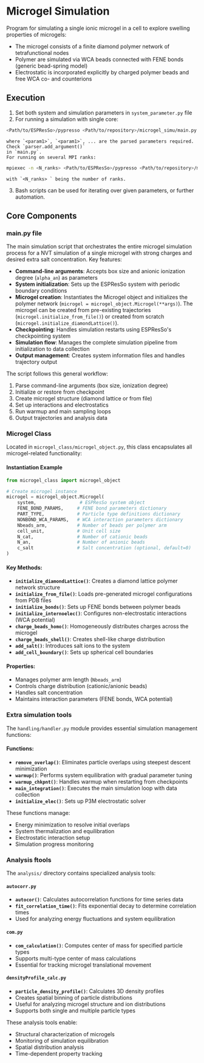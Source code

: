 # Microgel Simulation

Program for simulating a single ionic microgel in a cell to explore swelling properties of microgels:
- The microgel consists of a finite diamond polymer network of tetrafunctional nodes
- Polymer are simulated via WCA beads connected with FENE bonds (generic bead-spring model)
- Electrostatic is incorporated explicitly by charged polymer beads and free WCA co- and counterions 

## Execution

1. Set both system and simulation parameters in `system_parameter.py` file
2. For running a simulation with single core:
```bash
<Path/to/ESPResSo>/pypresso <Path/to/repository>/microgel_simu/main.py <param1> <param2> ...
```
    where `<param1>`, `<param1>`, ... are the parsed parameters required. Check `parser.add_argument()`
    in `main.py`.
    For running on several MPI ranks:
```bash
mpiexec -n <N_ranks> <Path/to/ESPResSo>/pypresso <Path/to/repository>/microgel_simu/main.py <param1> <param2> ...
```
    with `<N_ranks> ` being the number of ranks.
3.  Bash scripts can be used for iterating over given parameters, or further automation.

## Core Components

### main.py file

The main simulation script that orchestrates the entire microgel simulation process for a NVT simulation 
of a single microgel with strong charges and desired extra salt concentration. Key features:

- **Command-line arguments**: Accepts box size and anionic ionization degree (`alpha_an`) as parameters
- **System initialization**: Sets up the ESPResSo system with periodic boundary conditions
- **Microgel creation**: Instantiates the Microgel object and initializes the polymer network 
(`microgel = microgel_object.Microgel(**args)`). The microgel can be created from pre-existing trajectories
(`microgel.initialize_from_file()`) or created from scratch (`microgel.initialize_diamondLattice()`).
- **Checkpointing**: Handles simulation restarts using ESPResSo's checkpointing system
- **Simulation flow**: Manages the complete simulation pipeline from initialization to data collection
- **Output management**: Creates system information files and handles trajectory output

The script follows this general workflow:
1. Parse command-line arguments (box size, ionization degree)
2. Initialize or restore from checkpoint
3. Create microgel structure (diamond lattice or from file)
4. Set up interactions and electrostatics
5. Run warmup and main sampling loops
6. Output trajectories and analysis data

### Microgel Class

Located in `microgel_class/microgel_object.py`, this class encapsulates all microgel-related functionality:
#### Instantiation Example

```python
from microgel_class import microgel_object

# Create microgel instance
microgel = microgel_object.Microgel(
    system,                # ESPResSo system object
    FENE_BOND_PARAMS,     # FENE bond parameters dictionary
    PART_TYPE,            # Particle type definitions dictionary
    NONBOND_WCA_PARAMS,   # WCA interaction parameters dictionary
    Nbeads_arm,           # Number of beads per polymer arm
    cell_unit,            # Unit cell size
    N_cat,                # Number of cationic beads
    N_an,                 # Number of anionic beads
    c_salt                # Salt concentration (optional, default=0)
)
```

#### Key Methods:
- **`initialize_diamondLattice()`**: Creates a diamond lattice polymer network structure
- **`initialize_from_file()`**: Loads pre-generated microgel configurations from PDB files
- **`initialize_bonds()`**: Sets up FENE bonds between polymer beads
- **`initialize_internoelec()`**: Configures non-electrostatic interactions (WCA potential)
- **`charge_beads_homo()`**: Homogeneously distributes charges across the microgel
- **`charge_beads_shell()`**: Creates shell-like charge distribution
- **`add_salt()`**: Introduces salt ions to the system
- **`add_cell_boundary()`**: Sets up spherical cell boundaries

#### Properties:
- Manages polymer arm length (`Nbeads_arm`)
- Controls charge distribution (cationic/anionic beads)
- Handles salt concentration
- Maintains interaction parameters (FENE bonds, WCA potential)

### Extra simulation tools

The `handling/handler.py` module provides essential simulation management functions:

#### Functions:
- **`remove_overlap()`**: Eliminates particle overlaps using steepest descent minimization
- **`warmup()`**: Performs system equilibration with gradual parameter tuning
- **`warmup_chkpnt()`**: Handles warmup when restarting from checkpoints
- **`main_integration()`**: Executes the main simulation loop with data collection
- **`initialize_elec()`**: Sets up P3M electrostatic solver

These functions manage:
- Energy minimization to resolve initial overlaps
- System thermalization and equilibration
- Electrostatic interaction setup
- Simulation progress monitoring

### Analysis ftools

The `analysis/` directory contains specialized analysis tools:

#### `autocorr.py`
- **`autocor()`**: Calculates autocorrelation functions for time series data
- **`fit_correlation_time()`**: Fits exponential decay to determine correlation times
- Used for analyzing energy fluctuations and system equilibration

#### `com.py`
- **`com_calculation()`**: Computes center of mass for specified particle types
- Supports multi-type center of mass calculations
- Essential for tracking microgel translational movement

#### `densityProfile_calc.py`
- **`particle_density_profile()`**: Calculates 3D density profiles
- Creates spatial binning of particle distributions
- Useful for analyzing microgel structure and ion distributions
- Supports both single and multiple particle types

These analysis tools enable:
- Structural characterization of microgels
- Monitoring of simulation equilibration
- Spatial distribution analysis
- Time-dependent property tracking